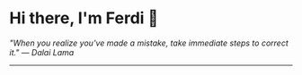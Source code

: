 <h1>Hi there, I'm Ferdi 👋</h1>

<p><em>
  "When you realize you've made a mistake, take immediate steps to correct it." — Dalai Lama
</em></p>

---
